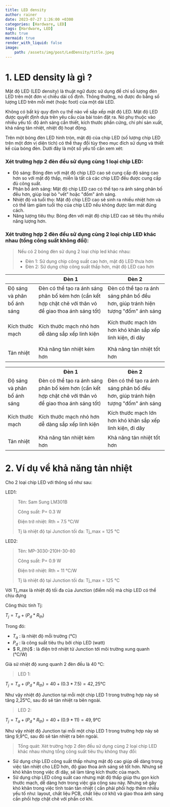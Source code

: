 ```yaml
---
title: LED density
author: rainer
date: 2023-07-27 1:26:00 +0300
categories: [Hardware, LED]
tags: [Hardware, LED]
math: true
mermaid: true
render_with_liquid: false
image:
    path: /assets/img/post/LedDensity/title.jpeg
---
```

# 1. LED density là gì ?

Mật độ LED (LED density) là thuật ngữ được sử dụng để chỉ số lượng đèn LED trên một đơn vị chiều dài cố định. Thông thường, nó được đo bằng số lượng LED trên mỗi mét (hoặc foot) của một dải LED. 

Không có bất kỳ quy định cụ thể nào về sắp xếp mật độ LED. Mật độ LED được quyết định dựa trên yêu cầu của bài toán đặt ra. Nó phụ thuộc vào nhiều yếu tố: độ ánh sáng cần thiết, kích thước phần cứng, chi phí sản xuất, khả năng tản nhiệt, nhiệt độ hoạt động.

Trên một bóng đèn LED hình tròn, mật độ của chip LED (số lượng chip LED trên một đơn vị diện tích) có thể thay đổi tùy theo mục đích sử dụng và thiết kế của bóng đèn. Dưới đây là một số yếu tố cần xem xét:

### Xét trường hợp 2 đèn đều sử dụng cùng 1 loại chip LED:

- Độ sáng: Bóng đèn với mật độ chip LED cao sẽ cung cấp độ sáng cao hơn so với mật độ thấp, miễn là tất cả các chip LED đều được cung cấp đủ công suất.
- Phân bố ánh sáng: Mật độ chip LED cao có thể tạo ra ánh sáng phân bố đều hơn, giúp loại bỏ "vết" hoặc "đốm" ánh sáng.
- Nhiệt độ và tuổi thọ: Mật độ chip LED cao sẽ sinh ra nhiều nhiệt hơn và có thể làm giảm tuổi thọ của chip LED nếu không được làm mát đúng cách.
- Năng lượng tiêu thụ: Bóng đèn với mật độ chip LED cao sẽ tiêu thụ nhiều năng lượng hơn.

### Xét trường hợp 2 đèn đều sử dụng cùng 2 loại chip LED khác nhau (tổng công suất không đổi):

>Nếu có 2 bóng đèn sử dụng 2 loại chip led khác nhau:
>- Đèn 1: Sử dụng chip công suất cao hơn, mật độ LED thưa hơn
>- Đèn 2: Sử dụng chip công suất thấp hơn, mật độ LED cao hơn


|                             | Đèn 1                                                                                                   | Đèn 2                                                                            |
| --------------------------- | ------------------------------------------------------------------------------------------------------- | -------------------------------------------------------------------------------- |
| Độ sáng và phân bố ánh sáng | Đèn có thể tạo ra ánh sáng phân bố kém hơn (cần kết hợp chặt chẽ với thân vỏ để giao thoa ánh sáng tốt) | Đèn có thể tạo ra ánh sáng phân bố đều hơn, giúp tránh hiện tượng "đốm" ánh sáng | \ |
|                             |                                                                                                         |                                                                                  |
| Kích thước mạch             | Kích thước mạch nhỏ hơn dễ dàng sắp xếp linh kiện                                                       |                Kích thước mạch lớn hơn khó khăn sắp xếp linh kiện, đi dây                                                                 | \ |
|                             |                                                                                                         |                                                                                  |
| Tản nhiệt            |         Khả năng tản nhiệt kém hơn                                                                                                |    Khả năng tản nhiệt tốt hơn                                                                              |


<table>
  <tr>
    <th></th>
    <th>Đèn 1</th>
    <th>Đèn 2</th>
  </tr>
  <tr>
    <td>Độ sáng và phân bố ánh sáng</td>
    <td>Đèn có thể tạo ra ánh sáng phân bố kém hơn (cần kết hợp chặt chẽ với thân vỏ để giao thoa ánh sáng tốt)</td>
    <td>Đèn có thể tạo ra ánh sáng phân bố đều hơn, giúp tránh hiện tượng "đốm" ánh sáng</td>
  </tr>
    <tr>
    <td>Kích thước mạch</td>
    <td>Kích thước mạch nhỏ hơn dễ dàng sắp xếp linh kiện</td>
    <td>Kích thước mạch lớn hơn khó khăn sắp xếp linh kiện, đi dây</td>
  </tr>
    <tr>
    <td>Tản nhiệt</td>
    <td>Khả năng tản nhiệt kém hơn</td>
    <td>Khả năng tản nhiệt tốt hơn</td>
  </tr>
</table>


# 2. Ví dụ về khả năng tản nhiệt

Cho 2 loại chip LED với thông số như sau:

LED1:

> Tên: Sam Sung LM301B
> 
> Công suất: P= 0.3 W
> 
> Điện trở nhiệt: Rth = 7.5 ℃/W
>
> Tj là nhiệt độ tại Junction tối đa: Tj_max = 125 ℃

LED2:

> Tên: MP-3030-210H-30-80
> 
> Công suất: P= 0.9 W
> 
> Điện trở nhiệt: Rth = 11 ℃/W
>
> Tj là nhiệt độ tại Junction tối đa: Tj_max = 125 ℃

Với Tj_max là nhiệt độ tối đa của Junction (điểm nối) mà chip LED có thể chịu đựng

Công thức tính Tj:

$T_j = T_a + (P_d * R_{th})$

Trong đó:

- $T_a$ : là nhiệt độ mỗi trường (℃)
- $P_d$ : là công suất tiêu thụ bởi chip LED (watt)
- $ R_{th}$ : là điện trở nhiệt từ Junction tới môi trường xung quanh (℃/W)

Giả sử nhiệt độ xung quanh 2 đèn đều là 40 ℃:

>LED 1:

$T_j = T_a + (P_d * R_{th}) = 40 + (0.3 * 7.5 ) = 42,25 ℃$

Như vậy nhiệt độ Junction tại  mỗi một chip LED 1  trong trường hợp này sẽ tăng 2,25℃, sau đó sẽ tản nhiệt ra bên ngoài.

>LED 2:

$T_j = T_a + (P_d * R_{th}) = 40 + (0.9 * 11 ) = 49,9 ℃$

Như vậy nhiệt độ Junction tại  mỗi một chip LED 1  trong trường hợp này sẽ tăng 9,9℃, sau đó sẽ tản nhiệt ra bên ngoài.

>Tổng quát: Xét trường hợp 2 đèn đều sử dụng cùng 2 loại chip LED khác nhau nhưng tổng công suất tiêu thụ không thay đổi:

- Sử dụng chip LED công suất thấp nhưng mật độ cao giúp dễ dàng trong việc tản nhiệt cho LED hơn, độ giao thoa ánh sáng sẽ tốt hơn. Nhưng sẽ khó khăn trong việc đi dây, sẽ làm tăng kích thước của mạch.
- Sử dụng chip LED công suất cao nhưng mật độ thấp giúp thu gọn kích thước mạch, dễ dàng hơn trong việc gia công sau này. Nhưng sẽ gây khó khăn trong việc tính toán tản nhiệt ( cần phải phối hợp thêm nhiều yếu tố như: layout, chất liệu PCB, chất liệu cơ khí) và giao thoa ánh sáng cần phối hợp chặt chẽ với phần cơ khí.

<style>
table {
  table-layout: fixed;
  width: 100%;
}

table td {
  word-wrap: break-word;
  overflow-wrap: break-word;
  line-height: 1.5; /* or another value that suits your needs */
}
</style>

